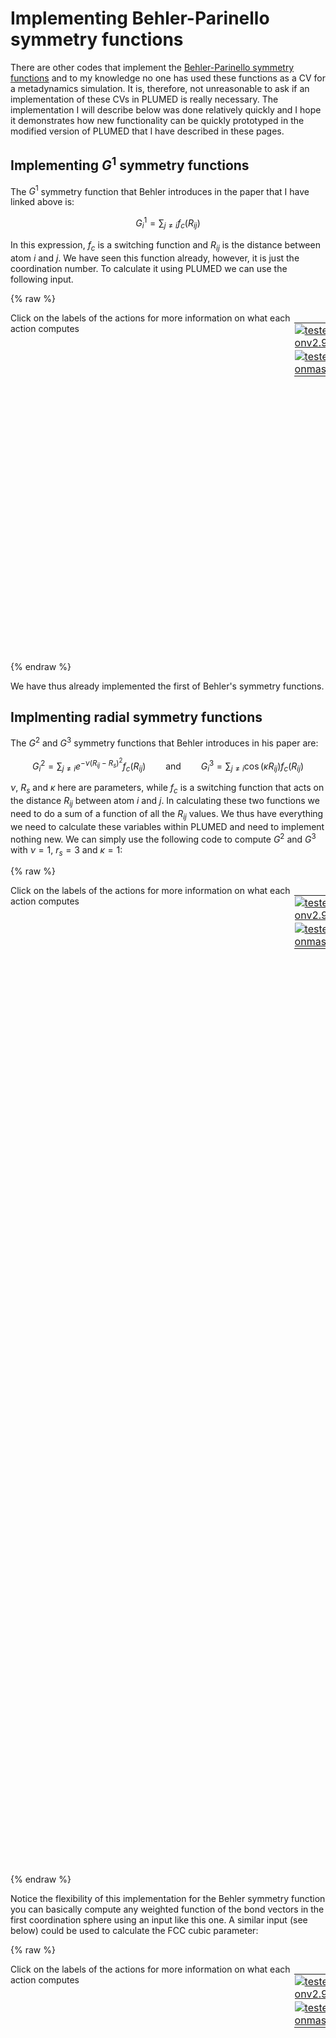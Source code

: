 # Implementing Behler-Parinello symmetry functions

There are other codes that implement the [Behler-Parinello symmetry functions](https://pubs.aip.org/aip/jcp/article/134/7/074106/954787/Atom-centered-symmetry-functions-for-constructing) and
to my knowledge no one has used these functions as a CV for a metadynamics simulation.  It is, therefore, not unreasonable to ask if an implementation of these CVs in PLUMED is really necessary.
The implementation I will describe below was done relatively quickly and I hope it demonstrates how new functionality can be quickly prototyped in the modified version of PLUMED that I have described
in these pages.

## Implementing $G^1$ symmetry functions

The $G^1$ symmetry function that Behler introduces in the paper that I have linked above is:

$$
G^1_i = \sum_{j \ne i} f_c(R_{ij})
$$

In this expression, $f_c$ is a switching function and $R_{ij}$ is the distance between atom $i$ and $j$.  We have seen this function already, however, it is just the coordination number.  To calculate it 
using PLUMED we can use the following input.

{% raw %}
<div style="width: 100%; float:left">
<div style="width: 90%; float:left" id="value_details_Behler.md_working_1.dat"> Click on the labels of the actions for more information on what each action computes </div>
<div style="width: 10%; float:left"><table><tr><td style="padding:1px"><a href="Behler.md_working_1.dat.plumed.stderr"><img src="https://img.shields.io/badge/v2.9-failed-red.svg" alt="tested onv2.9" /></a></td></tr><tr><td style="padding:1px"><a href="Behler.md_working_1.dat.plumed_master.stderr"><img src="https://img.shields.io/badge/master-passing-green.svg" alt="tested onmaster" /></a></td></tr></table></div></div>
<pre style="width=97%;">
<b name="Behler.md_working_1.datcmat" onclick='showPath("Behler.md_working_1.dat","Behler.md_working_1.datcmat","Behler.md_working_1.datcmat","red")'>cmat</b><span style="display:none;" id="Behler.md_working_1.datcmat">The CONTACT_MATRIX action with label <b>cmat</b> calculates the following quantities:<table  align="center" frame="void" width="95%" cellpadding="5%"><tr><td width="5%"><b> Quantity </b>  </td><td width="5%"><b> Type </b>  </td><td><b> Description </b> </td></tr><tr><td width="5%">cmat</td><td width="5%"><font color="red">matrix</font></td><td>a matrix containing the weights for the bonds between each pair of atoms</td></tr></table></span>: <div class="tooltip" style="color:green">CONTACT_MATRIX<div class="right">Adjacency matrix in which two atoms are adjacent if they are within a certain cutoff. <a href="https://www.plumed.org/doc-master/user-doc/html/_c_o_n_t_a_c_t__m_a_t_r_i_x.html" style="color:green">More details</a><i></i></div></div> <div class="tooltip">GROUP<div class="right">specifies the list of atoms that should be assumed indistinguishable<i></i></div></div>=1-100 <div class="tooltip">SWITCH<div class="right">specify the switching function to use between two sets of indistinguishable atoms<i></i></div></div>={CUSTOM R_0=4.5 D_MAX=4.5 FUNC=0.5*(cos(pi*x)+1)}
<span id="Behler.md_working_1.datones_short"><b name="Behler.md_working_1.datones" onclick='showPath("Behler.md_working_1.dat","Behler.md_working_1.datones","Behler.md_working_1.datones_shortcut","blue")'>ones</b><span style="display:none;" id="Behler.md_working_1.datones_shortcut">The ONES action with label <b>ones</b> calculates the following quantities:<table  align="center" frame="void" width="95%" cellpadding="5%"><tr><td width="5%"><b> Quantity </b>  </td><td width="5%"><b> Type </b>  </td><td><b> Description </b> </td></tr><tr><td width="5%">ones</td><td width="5%"><font color="blue">vector</font></td><td>a vector of ones with the required number of elements</td></tr></table></span>: <div class="tooltip" style="color:green">ONES<div class="right">Create a constant vector with all elements equal to one This action is <a class="toggler" href='javascript:;' onclick='toggleDisplay("Behler.md_working_1.datones");'>a shortcut</a>. <a href="https://www.plumed.org/doc-master/user-doc/html/_o_n_e_s.html">More details</a><i></i></div></div> <div class="tooltip">SIZE<div class="right">the number of ones that you would like to create<i></i></div></div>=100
</span><span id="Behler.md_working_1.datones_long" style="display:none;"><span style="color:blue" class="comment"># PLUMED interprets the command:
</span><span class="toggler" style="color:red" onclick='toggleDisplay("Behler.md_working_1.datones")'># ones: ONES SIZE=100</span>
<span style="color:blue" class="comment"># as follows (Click the red comment above to revert to the short version of the input):</span>
<b name="Behler.md_working_1.datones" onclick='showPath("Behler.md_working_1.dat","Behler.md_working_1.datones","Behler.md_working_1.datones","blue")'>ones</b><span style="display:none;" id="Behler.md_working_1.datones">The CONSTANT action with label <b>ones</b> calculates the following quantities:<table  align="center" frame="void" width="95%" cellpadding="5%"><tr><td width="5%"><b> Quantity </b>  </td><td width="5%"><b> Type </b>  </td><td><b> Description </b> </td></tr><tr><td width="5%">ones</td><td width="5%"><font color="blue">vector</font></td><td>the constant value that was read from the plumed input</td></tr></table></span>: <div class="tooltip" style="color:green">CONSTANT<div class="right">Create a constant value that can be passed to actions <a href="https://www.plumed.org/doc-master/user-doc/html/_c_o_n_s_t_a_n_t.html" style="color:green">More details</a><i></i></div></div> <div class="tooltip">NOLOG<div class="right"> do not report all the read in scalars in the log<i></i></div></div> <div class="tooltip">VALUES<div class="right">the numbers that are in your constant value<i></i></div></div>=1,1,1,1,1,1,1,1,1,1,1,1,1,1,1,1,1,1,1,1,1,1,1,1,1,1,1,1,1,1,1,1,1,1,1,1,1,1,1,1,1,1,1,1,1,1,1,1,1,1,1,1,1,1,1,1,1,1,1,1,1,1,1,1,1,1,1,1,1,1,1,1,1,1,1,1,1,1,1,1,1,1,1,1,1,1,1,1,1,1,1,1,1,1,1,1,1,1,1,1
<span style="color:blue"># --- End of included input --- </span></span><b name="Behler.md_working_1.datg1" onclick='showPath("Behler.md_working_1.dat","Behler.md_working_1.datg1","Behler.md_working_1.datg1","blue")'>g1</b><span style="display:none;" id="Behler.md_working_1.datg1">The MATRIX_VECTOR_PRODUCT action with label <b>g1</b> calculates the following quantities:<table  align="center" frame="void" width="95%" cellpadding="5%"><tr><td width="5%"><b> Quantity </b>  </td><td width="5%"><b> Type </b>  </td><td><b> Description </b> </td></tr><tr><td width="5%">g1</td><td width="5%"><font color="blue">vector</font></td><td>the vector that is obtained by taking the product between the matrix and the vector that were input</td></tr></table></span>: <div class="tooltip" style="color:green">MATRIX_VECTOR_PRODUCT<div class="right">Calculate the product of the matrix and the vector <a href="https://www.plumed.org/doc-master/user-doc/html/_m_a_t_r_i_x__v_e_c_t_o_r__p_r_o_d_u_c_t.html" style="color:green">More details</a><i></i></div></div> <div class="tooltip">ARG<div class="right">the label for the matrix and the vector/scalar that are being multiplied<i></i></div></div>=<b name="Behler.md_working_1.datcmat">cmat</b>,<b name="Behler.md_working_1.datones">ones</b>
<span style="color:blue" class="comment"># This will print out the 100 coordination number values calculated by the input above.</span>
<div class="tooltip" style="color:green">PRINT<div class="right">Print quantities to a file. <a href="https://www.plumed.org/doc-master/user-doc/html/_p_r_i_n_t.html" style="color:green">More details</a><i></i></div></div> <div class="tooltip">ARG<div class="right">the labels of the values that you would like to print to the file<i></i></div></div>=<b name="Behler.md_working_1.datg1">g1</b> <div class="tooltip">FILE<div class="right">the name of the file on which to output these quantities<i></i></div></div>=colvar
</pre>
 {% endraw %} 

We have thus already implemented the first of Behler's symmetry functions.

## Implmenting radial symmetry functions

The $G^2$ and $G^3$ symmetry functions that Behler introduces in his paper are:

$$
G^2_i = \sum_{j \ne i} e^{-\nu(R_{ij} -R_s)^2} f_c(R_{ij}) \qquad \textrm{and} \qquad G^3_i = \sum_{j \ne i} \cos(\kappa R_{ij}) f_c(R_{ij})
$$

$\nu$, $R_s$ and $\kappa$ here are parameters, while $f_c$ is a switching function that acts on the distance $R_{ij}$ between atom $i$ and $j$.
In calculating these two functions we need to do a sum of a function of all the $R_{ij}$ values.  We thus have everything we need to calculate 
these variables within PLUMED and need to implement nothing new.  We can simply use the following code to compute $G^2$ and $G^3$ with $\nu=1$, $r_s=3$ and $\kappa=1$:

{% raw %}
<div style="width: 100%; float:left">
<div style="width: 90%; float:left" id="value_details_Behler.md_working_2.dat"> Click on the labels of the actions for more information on what each action computes </div>
<div style="width: 10%; float:left"><table><tr><td style="padding:1px"><a href="Behler.md_working_2.dat.plumed.stderr"><img src="https://img.shields.io/badge/v2.9-failed-red.svg" alt="tested onv2.9" /></a></td></tr><tr><td style="padding:1px"><a href="Behler.md_working_2.dat.plumed_master.stderr"><img src="https://img.shields.io/badge/master-passing-green.svg" alt="tested onmaster" /></a></td></tr></table></div></div>
<pre style="width=97%;">
<span style="color:blue" class="comment"># Calculate the contact matrix.  Element i,j of this matrix tells you if atoms i and j are within a certain cutoff of each other</span>
<b name="Behler.md_working_2.datcmat" onclick='showPath("Behler.md_working_2.dat","Behler.md_working_2.datcmat","Behler.md_working_2.datcmat","red")'>cmat</b><span style="display:none;" id="Behler.md_working_2.datcmat">The CONTACT_MATRIX action with label <b>cmat</b> calculates the following quantities:<table  align="center" frame="void" width="95%" cellpadding="5%"><tr><td width="5%"><b> Quantity </b>  </td><td width="5%"><b> Type </b>  </td><td><b> Description </b> </td></tr><tr><td width="5%">cmat.w</td><td width="5%"><font color="red">matrix</font></td><td>a matrix containing the weights for the bonds between each pair of atoms</td></tr><tr><td width="5%">cmat.x</td><td width="5%"><font color="red">matrix</font></td><td>the projection of the bond on the x axis</td></tr><tr><td width="5%">cmat.y</td><td width="5%"><font color="red">matrix</font></td><td>the projection of the bond on the y axis</td></tr><tr><td width="5%">cmat.z</td><td width="5%"><font color="red">matrix</font></td><td>the projection of the bond on the z axis</td></tr></table></span>: <div class="tooltip" style="color:green">CONTACT_MATRIX<div class="right">Adjacency matrix in which two atoms are adjacent if they are within a certain cutoff. <a href="https://www.plumed.org/doc-master/user-doc/html/_c_o_n_t_a_c_t__m_a_t_r_i_x.html" style="color:green">More details</a><i></i></div></div> <div class="tooltip">GROUP<div class="right">specifies the list of atoms that should be assumed indistinguishable<i></i></div></div>=1-100 <div class="tooltip">COMPONENTS<div class="right"> also calculate the components of the vector connecting the atoms in the contact matrix<i></i></div></div> <div class="tooltip">SWITCH<div class="right">specify the switching function to use between two sets of indistinguishable atoms<i></i></div></div>={CUSTOM R_0=4.5 D_MAX=4.5 FUNC=0.5*(cos(pi*x)+1)}
<span style="color:blue" class="comment"># Now calculate a matrix with all the R_ij values</span>
<b name="Behler.md_working_2.datcmatr" onclick='showPath("Behler.md_working_2.dat","Behler.md_working_2.datcmatr","Behler.md_working_2.datcmatr","red")'>cmatr</b><span style="display:none;" id="Behler.md_working_2.datcmatr">The CUSTOM action with label <b>cmatr</b> calculates the following quantities:<table  align="center" frame="void" width="95%" cellpadding="5%"><tr><td width="5%"><b> Quantity </b>  </td><td width="5%"><b> Type </b>  </td><td><b> Description </b> </td></tr><tr><td width="5%">cmatr</td><td width="5%"><font color="red">matrix</font></td><td>the matrix obtained by doing an element-wise application of an arbitrary function to the input matrix</td></tr></table></span>: <div class="tooltip" style="color:green">CUSTOM<div class="right">Calculate a combination of variables using a custom expression. <a href="https://www.plumed.org/doc-master/user-doc/html/_c_u_s_t_o_m.html" style="color:green">More details</a><i></i></div></div> <div class="tooltip">ARG<div class="right">the values input to this function<i></i></div></div>=<b name="Behler.md_working_2.datcmat">cmat.x</b>,<b name="Behler.md_working_2.datcmat">cmat.y</b>,<b name="Behler.md_working_2.datcmat">cmat.z</b> <div class="tooltip">FUNC<div class="right">the function you wish to evaluate<i></i></div></div>=sqrt(x*x+y*y+z*z <div class="tooltip">PERIODIC<div class="right">if the output of your function is periodic then you should specify the periodicity of the function<i></i></div></div>=NO
<span style="color:blue" class="comment"># Compute the quantity in the summation in the expression for G^2.  The output here is a 100x100 matrix.</span>
<b name="Behler.md_working_2.datg2_f" onclick='showPath("Behler.md_working_2.dat","Behler.md_working_2.datg2_f","Behler.md_working_2.datg2_f","red")'>g2_f</b><span style="display:none;" id="Behler.md_working_2.datg2_f">The CUSTOM action with label <b>g2_f</b> calculates the following quantities:<table  align="center" frame="void" width="95%" cellpadding="5%"><tr><td width="5%"><b> Quantity </b>  </td><td width="5%"><b> Type </b>  </td><td><b> Description </b> </td></tr><tr><td width="5%">g2_f</td><td width="5%"><font color="red">matrix</font></td><td>the matrix obtained by doing an element-wise application of an arbitrary function to the input matrix</td></tr></table></span>: <div class="tooltip" style="color:green">CUSTOM<div class="right">Calculate a combination of variables using a custom expression. <a href="https://www.plumed.org/doc-master/user-doc/html/_c_u_s_t_o_m.html" style="color:green">More details</a><i></i></div></div> <div class="tooltip">ARG<div class="right">the values input to this function<i></i></div></div>=<b name="Behler.md_working_2.datcmatr">cmatr</b>,<b name="Behler.md_working_2.datcmat">cmat.w</b> <div class="tooltip">FUNC<div class="right">the function you wish to evaluate<i></i></div></div>=y*exp(-(x-3)^2 <div class="tooltip">PERIODIC<div class="right">if the output of your function is periodic then you should specify the periodicity of the function<i></i></div></div>=NO
<span style="color:blue" class="comment"># Compute the quantity in the summation in the expression for G^3.  The output here is a 100x100 matrix.</span>
<b name="Behler.md_working_2.datg3_f" onclick='showPath("Behler.md_working_2.dat","Behler.md_working_2.datg3_f","Behler.md_working_2.datg3_f","red")'>g3_f</b><span style="display:none;" id="Behler.md_working_2.datg3_f">The CUSTOM action with label <b>g3_f</b> calculates the following quantities:<table  align="center" frame="void" width="95%" cellpadding="5%"><tr><td width="5%"><b> Quantity </b>  </td><td width="5%"><b> Type </b>  </td><td><b> Description </b> </td></tr><tr><td width="5%">g3_f</td><td width="5%"><font color="red">matrix</font></td><td>the matrix obtained by doing an element-wise application of an arbitrary function to the input matrix</td></tr></table></span>: <div class="tooltip" style="color:green">CUSTOM<div class="right">Calculate a combination of variables using a custom expression. <a href="https://www.plumed.org/doc-master/user-doc/html/_c_u_s_t_o_m.html" style="color:green">More details</a><i></i></div></div> <div class="tooltip">ARG<div class="right">the values input to this function<i></i></div></div>=<b name="Behler.md_working_2.datcmatr">cmatr</b>,<b name="Behler.md_working_2.datcmat">cmat.w</b> <div class="tooltip">FUNC<div class="right">the function you wish to evaluate<i></i></div></div>=y*cos(x <div class="tooltip">PERIODIC<div class="right">if the output of your function is periodic then you should specify the periodicity of the function<i></i></div></div>=NO
<span style="color:blue" class="comment"># Now multply the matrices above by a vector of all ones to do the summations</span>
<span id="Behler.md_working_2.datones_short"><b name="Behler.md_working_2.datones" onclick='showPath("Behler.md_working_2.dat","Behler.md_working_2.datones","Behler.md_working_2.datones_shortcut","blue")'>ones</b><span style="display:none;" id="Behler.md_working_2.datones_shortcut">The ONES action with label <b>ones</b> calculates the following quantities:<table  align="center" frame="void" width="95%" cellpadding="5%"><tr><td width="5%"><b> Quantity </b>  </td><td width="5%"><b> Type </b>  </td><td><b> Description </b> </td></tr><tr><td width="5%">ones</td><td width="5%"><font color="blue">vector</font></td><td>a vector of ones with the required number of elements</td></tr></table></span>: <div class="tooltip" style="color:green">ONES<div class="right">Create a constant vector with all elements equal to one This action is <a class="toggler" href='javascript:;' onclick='toggleDisplay("Behler.md_working_2.datones");'>a shortcut</a>. <a href="https://www.plumed.org/doc-master/user-doc/html/_o_n_e_s.html">More details</a><i></i></div></div> <div class="tooltip">SIZE<div class="right">the number of ones that you would like to create<i></i></div></div>=100
</span><span id="Behler.md_working_2.datones_long" style="display:none;"><span style="color:blue" class="comment"># PLUMED interprets the command:
</span><span class="toggler" style="color:red" onclick='toggleDisplay("Behler.md_working_2.datones")'># ones: ONES SIZE=100</span>
<span style="color:blue" class="comment"># as follows (Click the red comment above to revert to the short version of the input):</span>
<b name="Behler.md_working_2.datones" onclick='showPath("Behler.md_working_2.dat","Behler.md_working_2.datones","Behler.md_working_2.datones","blue")'>ones</b><span style="display:none;" id="Behler.md_working_2.datones">The CONSTANT action with label <b>ones</b> calculates the following quantities:<table  align="center" frame="void" width="95%" cellpadding="5%"><tr><td width="5%"><b> Quantity </b>  </td><td width="5%"><b> Type </b>  </td><td><b> Description </b> </td></tr><tr><td width="5%">ones</td><td width="5%"><font color="blue">vector</font></td><td>the constant value that was read from the plumed input</td></tr></table></span>: <div class="tooltip" style="color:green">CONSTANT<div class="right">Create a constant value that can be passed to actions <a href="https://www.plumed.org/doc-master/user-doc/html/_c_o_n_s_t_a_n_t.html" style="color:green">More details</a><i></i></div></div> <div class="tooltip">NOLOG<div class="right"> do not report all the read in scalars in the log<i></i></div></div> <div class="tooltip">VALUES<div class="right">the numbers that are in your constant value<i></i></div></div>=1,1,1,1,1,1,1,1,1,1,1,1,1,1,1,1,1,1,1,1,1,1,1,1,1,1,1,1,1,1,1,1,1,1,1,1,1,1,1,1,1,1,1,1,1,1,1,1,1,1,1,1,1,1,1,1,1,1,1,1,1,1,1,1,1,1,1,1,1,1,1,1,1,1,1,1,1,1,1,1,1,1,1,1,1,1,1,1,1,1,1,1,1,1,1,1,1,1,1,1
<span style="color:blue"># --- End of included input --- </span></span><b name="Behler.md_working_2.datg2" onclick='showPath("Behler.md_working_2.dat","Behler.md_working_2.datg2","Behler.md_working_2.datg2","blue")'>g2</b><span style="display:none;" id="Behler.md_working_2.datg2">The MATRIX_VECTOR_PRODUCT action with label <b>g2</b> calculates the following quantities:<table  align="center" frame="void" width="95%" cellpadding="5%"><tr><td width="5%"><b> Quantity </b>  </td><td width="5%"><b> Type </b>  </td><td><b> Description </b> </td></tr><tr><td width="5%">g2</td><td width="5%"><font color="blue">vector</font></td><td>the vector that is obtained by taking the product between the matrix and the vector that were input</td></tr></table></span>: <div class="tooltip" style="color:green">MATRIX_VECTOR_PRODUCT<div class="right">Calculate the product of the matrix and the vector <a href="https://www.plumed.org/doc-master/user-doc/html/_m_a_t_r_i_x__v_e_c_t_o_r__p_r_o_d_u_c_t.html" style="color:green">More details</a><i></i></div></div> <div class="tooltip">ARG<div class="right">the label for the matrix and the vector/scalar that are being multiplied<i></i></div></div>=<b name="Behler.md_working_2.datg2_f">g2_f</b>,<b name="Behler.md_working_2.datones">ones</b>
<b name="Behler.md_working_2.datg3" onclick='showPath("Behler.md_working_2.dat","Behler.md_working_2.datg3","Behler.md_working_2.datg3","blue")'>g3</b><span style="display:none;" id="Behler.md_working_2.datg3">The MATRIX_VECTOR_PRODUCT action with label <b>g3</b> calculates the following quantities:<table  align="center" frame="void" width="95%" cellpadding="5%"><tr><td width="5%"><b> Quantity </b>  </td><td width="5%"><b> Type </b>  </td><td><b> Description </b> </td></tr><tr><td width="5%">g3</td><td width="5%"><font color="blue">vector</font></td><td>the vector that is obtained by taking the product between the matrix and the vector that were input</td></tr></table></span>: <div class="tooltip" style="color:green">MATRIX_VECTOR_PRODUCT<div class="right">Calculate the product of the matrix and the vector <a href="https://www.plumed.org/doc-master/user-doc/html/_m_a_t_r_i_x__v_e_c_t_o_r__p_r_o_d_u_c_t.html" style="color:green">More details</a><i></i></div></div> <div class="tooltip">ARG<div class="right">the label for the matrix and the vector/scalar that are being multiplied<i></i></div></div>=<b name="Behler.md_working_2.datg3_f">g3_f</b>,<b name="Behler.md_working_2.datones">ones</b>
<span style="color:blue" class="comment"># Print out the 100 values for g2</span>
<div class="tooltip" style="color:green">PRINT<div class="right">Print quantities to a file. <a href="https://www.plumed.org/doc-master/user-doc/html/_p_r_i_n_t.html" style="color:green">More details</a><i></i></div></div> <div class="tooltip">ARG<div class="right">the labels of the values that you would like to print to the file<i></i></div></div>=<b name="Behler.md_working_2.datg2">g2</b> <div class="tooltip">FILE<div class="right">the name of the file on which to output these quantities<i></i></div></div>=g2_file
<span style="color:blue" class="comment"># Print out the 100 values for g3</span>
<span style="display:none;" id="Behler.md_working_2.dat">The PRINT action with label <b></b> calculates something</span><div class="tooltip" style="color:green">PRINT<div class="right">Print quantities to a file. <a href="https://www.plumed.org/doc-master/user-doc/html/_p_r_i_n_t.html" style="color:green">More details</a><i></i></div></div> <div class="tooltip">ARG<div class="right">the labels of the values that you would like to print to the file<i></i></div></div>=<b name="Behler.md_working_2.datg3">g3</b> <div class="tooltip">FILE<div class="right">the name of the file on which to output these quantities<i></i></div></div>=g3_file
</pre>
 {% endraw %} 

Notice the flexibility of this implementation for the Behler symmetry function you can basically compute any weighted function of the bond vectors in the first 
coordination sphere using an input like this one.  A similar input (see below) could be used to calculate the FCC cubic parameter:

{% raw %}
<div style="width: 100%; float:left">
<div style="width: 90%; float:left" id="value_details_Behler.md_working_3.dat"> Click on the labels of the actions for more information on what each action computes </div>
<div style="width: 10%; float:left"><table><tr><td style="padding:1px"><a href="Behler.md_working_3.dat.plumed.stderr"><img src="https://img.shields.io/badge/v2.9-failed-red.svg" alt="tested onv2.9" /></a></td></tr><tr><td style="padding:1px"><a href="Behler.md_working_3.dat.plumed_master.stderr"><img src="https://img.shields.io/badge/master-passing-green.svg" alt="tested onmaster" /></a></td></tr></table></div></div>
<pre style="width=97%;">
<span style="color:blue" class="comment"># Calculate the contact matrix.  Element i,j of this matrix tells you if atoms i and j are within a certain cutoff of each other</span>
<b name="Behler.md_working_3.datcmat" onclick='showPath("Behler.md_working_3.dat","Behler.md_working_3.datcmat","Behler.md_working_3.datcmat","red")'>cmat</b><span style="display:none;" id="Behler.md_working_3.datcmat">The CONTACT_MATRIX action with label <b>cmat</b> calculates the following quantities:<table  align="center" frame="void" width="95%" cellpadding="5%"><tr><td width="5%"><b> Quantity </b>  </td><td width="5%"><b> Type </b>  </td><td><b> Description </b> </td></tr><tr><td width="5%">cmat.w</td><td width="5%"><font color="red">matrix</font></td><td>a matrix containing the weights for the bonds between each pair of atoms</td></tr><tr><td width="5%">cmat.x</td><td width="5%"><font color="red">matrix</font></td><td>the projection of the bond on the x axis</td></tr><tr><td width="5%">cmat.y</td><td width="5%"><font color="red">matrix</font></td><td>the projection of the bond on the y axis</td></tr><tr><td width="5%">cmat.z</td><td width="5%"><font color="red">matrix</font></td><td>the projection of the bond on the z axis</td></tr></table></span>: <div class="tooltip" style="color:green">CONTACT_MATRIX<div class="right">Adjacency matrix in which two atoms are adjacent if they are within a certain cutoff. <a href="https://www.plumed.org/doc-master/user-doc/html/_c_o_n_t_a_c_t__m_a_t_r_i_x.html" style="color:green">More details</a><i></i></div></div> <div class="tooltip">GROUP<div class="right">specifies the list of atoms that should be assumed indistinguishable<i></i></div></div>=1-100 <div class="tooltip">COMPONENTS<div class="right"> also calculate the components of the vector connecting the atoms in the contact matrix<i></i></div></div> <div class="tooltip">SWITCH<div class="right">specify the switching function to use between two sets of indistinguishable atoms<i></i></div></div>={CUSTOM R_0=4.5 D_MAX=4.5 FUNC=0.5*(cos(pi*x)+1)}
<span style="color:blue" class="comment"># Now calculate a matrix with all the R_ij values</span>
<b name="Behler.md_working_3.datcmatr" onclick='showPath("Behler.md_working_3.dat","Behler.md_working_3.datcmatr","Behler.md_working_3.datcmatr","red")'>cmatr</b><span style="display:none;" id="Behler.md_working_3.datcmatr">The CUSTOM action with label <b>cmatr</b> calculates the following quantities:<table  align="center" frame="void" width="95%" cellpadding="5%"><tr><td width="5%"><b> Quantity </b>  </td><td width="5%"><b> Type </b>  </td><td><b> Description </b> </td></tr><tr><td width="5%">cmatr</td><td width="5%"><font color="red">matrix</font></td><td>the matrix obtained by doing an element-wise application of an arbitrary function to the input matrix</td></tr></table></span>: <div class="tooltip" style="color:green">CUSTOM<div class="right">Calculate a combination of variables using a custom expression. <a href="https://www.plumed.org/doc-master/user-doc/html/_c_u_s_t_o_m.html" style="color:green">More details</a><i></i></div></div> <div class="tooltip">ARG<div class="right">the values input to this function<i></i></div></div>=<b name="Behler.md_working_3.datcmat">cmat.x</b>,<b name="Behler.md_working_3.datcmat">cmat.y</b>,<b name="Behler.md_working_3.datcmat">cmat.z</b> <div class="tooltip">FUNC<div class="right">the function you wish to evaluate<i></i></div></div>=sqrt(x*x+y*y+z*z <div class="tooltip">PERIODIC<div class="right">if the output of your function is periodic then you should specify the periodicity of the function<i></i></div></div>=NO
<span style="color:blue" class="comment"># Now calculate the fcc cubic parameter for each bond.  This outputs a matrix</span>
<b name="Behler.md_working_3.datfcc_f" onclick='showPath("Behler.md_working_3.dat","Behler.md_working_3.datfcc_f","Behler.md_working_3.datfcc_f","red")'>fcc_f</b><span style="display:none;" id="Behler.md_working_3.datfcc_f">The CUSTOM action with label <b>fcc_f</b> calculates the following quantities:<table  align="center" frame="void" width="95%" cellpadding="5%"><tr><td width="5%"><b> Quantity </b>  </td><td width="5%"><b> Type </b>  </td><td><b> Description </b> </td></tr><tr><td width="5%">fcc_f</td><td width="5%"><font color="red">matrix</font></td><td>the matrix obtained by doing an element-wise application of an arbitrary function to the input matrix</td></tr></table></span>: <div class="tooltip" style="color:green">CUSTOM<div class="right">Calculate a combination of variables using a custom expression. <a href="https://www.plumed.org/doc-master/user-doc/html/_c_u_s_t_o_m.html" style="color:green">More details</a><i></i></div></div> <div class="tooltip">ARG<div class="right">the values input to this function<i></i></div></div>=<b name="Behler.md_working_3.datcmat">cmat.x</b>,<b name="Behler.md_working_3.datcmat">cmat.y</b>,<b name="Behler.md_working_3.datcmat">cmat.z</b>,<b name="Behler.md_working_3.datcmatr">cmatr</b> <div class="tooltip">FUNC<div class="right">the function you wish to evaluate<i></i></div></div>=((x^4)*(y^4)+(x^4)*(z^4)+(y^4)*(z^4))/(r^8)-27*(x^4)*(y^4)*(z^4)/(r^12 <div class="tooltip">VAR<div class="right">the names to give each of the arguments in the function<i></i></div></div>=x,y,z,r <div class="tooltip">PERIODIC<div class="right">if the output of your function is periodic then you should specify the periodicity of the function<i></i></div></div>=NO
<span style="color:blue" class="comment"># And multiply the above by the weights to get another 100 x 100 matrix</span>
<b name="Behler.md_working_3.datwfcc_f" onclick='showPath("Behler.md_working_3.dat","Behler.md_working_3.datwfcc_f","Behler.md_working_3.datwfcc_f","red")'>wfcc_f</b><span style="display:none;" id="Behler.md_working_3.datwfcc_f">The CUSTOM action with label <b>wfcc_f</b> calculates the following quantities:<table  align="center" frame="void" width="95%" cellpadding="5%"><tr><td width="5%"><b> Quantity </b>  </td><td width="5%"><b> Type </b>  </td><td><b> Description </b> </td></tr><tr><td width="5%">wfcc_f</td><td width="5%"><font color="red">matrix</font></td><td>the matrix obtained by doing an element-wise application of an arbitrary function to the input matrix</td></tr></table></span>: <div class="tooltip" style="color:green">CUSTOM<div class="right">Calculate a combination of variables using a custom expression. <a href="https://www.plumed.org/doc-master/user-doc/html/_c_u_s_t_o_m.html" style="color:green">More details</a><i></i></div></div> <div class="tooltip">ARG<div class="right">the values input to this function<i></i></div></div>=<b name="Behler.md_working_3.datfcc_f">fcc_f</b>,<b name="Behler.md_working_3.datcmat">cmat.w</b> <div class="tooltip">FUNC<div class="right">the function you wish to evaluate<i></i></div></div>=x*y <div class="tooltip">PERIODIC<div class="right">if the output of your function is periodic then you should specify the periodicity of the function<i></i></div></div>=NO
<span style="color:blue" class="comment"># Now sum the rows of the matrix above to get a vector with 100 elements.  One symmetry function for each atom. </span>
<span id="Behler.md_working_3.datones_short"><b name="Behler.md_working_3.datones" onclick='showPath("Behler.md_working_3.dat","Behler.md_working_3.datones","Behler.md_working_3.datones_shortcut","blue")'>ones</b><span style="display:none;" id="Behler.md_working_3.datones_shortcut">The ONES action with label <b>ones</b> calculates the following quantities:<table  align="center" frame="void" width="95%" cellpadding="5%"><tr><td width="5%"><b> Quantity </b>  </td><td width="5%"><b> Type </b>  </td><td><b> Description </b> </td></tr><tr><td width="5%">ones</td><td width="5%"><font color="blue">vector</font></td><td>a vector of ones with the required number of elements</td></tr></table></span>: <div class="tooltip" style="color:green">ONES<div class="right">Create a constant vector with all elements equal to one This action is <a class="toggler" href='javascript:;' onclick='toggleDisplay("Behler.md_working_3.datones");'>a shortcut</a>. <a href="https://www.plumed.org/doc-master/user-doc/html/_o_n_e_s.html">More details</a><i></i></div></div> <div class="tooltip">SIZE<div class="right">the number of ones that you would like to create<i></i></div></div>=100
</span><span id="Behler.md_working_3.datones_long" style="display:none;"><span style="color:blue" class="comment"># PLUMED interprets the command:
</span><span class="toggler" style="color:red" onclick='toggleDisplay("Behler.md_working_3.datones")'># ones: ONES SIZE=100</span>
<span style="color:blue" class="comment"># as follows (Click the red comment above to revert to the short version of the input):</span>
<b name="Behler.md_working_3.datones" onclick='showPath("Behler.md_working_3.dat","Behler.md_working_3.datones","Behler.md_working_3.datones","blue")'>ones</b><span style="display:none;" id="Behler.md_working_3.datones">The CONSTANT action with label <b>ones</b> calculates the following quantities:<table  align="center" frame="void" width="95%" cellpadding="5%"><tr><td width="5%"><b> Quantity </b>  </td><td width="5%"><b> Type </b>  </td><td><b> Description </b> </td></tr><tr><td width="5%">ones</td><td width="5%"><font color="blue">vector</font></td><td>the constant value that was read from the plumed input</td></tr></table></span>: <div class="tooltip" style="color:green">CONSTANT<div class="right">Create a constant value that can be passed to actions <a href="https://www.plumed.org/doc-master/user-doc/html/_c_o_n_s_t_a_n_t.html" style="color:green">More details</a><i></i></div></div> <div class="tooltip">NOLOG<div class="right"> do not report all the read in scalars in the log<i></i></div></div> <div class="tooltip">VALUES<div class="right">the numbers that are in your constant value<i></i></div></div>=1,1,1,1,1,1,1,1,1,1,1,1,1,1,1,1,1,1,1,1,1,1,1,1,1,1,1,1,1,1,1,1,1,1,1,1,1,1,1,1,1,1,1,1,1,1,1,1,1,1,1,1,1,1,1,1,1,1,1,1,1,1,1,1,1,1,1,1,1,1,1,1,1,1,1,1,1,1,1,1,1,1,1,1,1,1,1,1,1,1,1,1,1,1,1,1,1,1,1,1
<span style="color:blue"># --- End of included input --- </span></span><b name="Behler.md_working_3.datfcc_u" onclick='showPath("Behler.md_working_3.dat","Behler.md_working_3.datfcc_u","Behler.md_working_3.datfcc_u","blue")'>fcc_u</b><span style="display:none;" id="Behler.md_working_3.datfcc_u">The MATRIX_VECTOR_PRODUCT action with label <b>fcc_u</b> calculates the following quantities:<table  align="center" frame="void" width="95%" cellpadding="5%"><tr><td width="5%"><b> Quantity </b>  </td><td width="5%"><b> Type </b>  </td><td><b> Description </b> </td></tr><tr><td width="5%">fcc_u</td><td width="5%"><font color="blue">vector</font></td><td>the vector that is obtained by taking the product between the matrix and the vector that were input</td></tr></table></span>: <div class="tooltip" style="color:green">MATRIX_VECTOR_PRODUCT<div class="right">Calculate the product of the matrix and the vector <a href="https://www.plumed.org/doc-master/user-doc/html/_m_a_t_r_i_x__v_e_c_t_o_r__p_r_o_d_u_c_t.html" style="color:green">More details</a><i></i></div></div> <div class="tooltip">ARG<div class="right">the label for the matrix and the vector/scalar that are being multiplied<i></i></div></div>=<b name="Behler.md_working_3.datwfcc_f">wfcc_f</b>,<b name="Behler.md_working_3.datones">ones</b> 
<span style="color:blue" class="comment"># This is the coordination number</span>
<b name="Behler.md_working_3.datdenom" onclick='showPath("Behler.md_working_3.dat","Behler.md_working_3.datdenom","Behler.md_working_3.datdenom","blue")'>denom</b><span style="display:none;" id="Behler.md_working_3.datdenom">The MATRIX_VECTOR_PRODUCT action with label <b>denom</b> calculates the following quantities:<table  align="center" frame="void" width="95%" cellpadding="5%"><tr><td width="5%"><b> Quantity </b>  </td><td width="5%"><b> Type </b>  </td><td><b> Description </b> </td></tr><tr><td width="5%">denom</td><td width="5%"><font color="blue">vector</font></td><td>the vector that is obtained by taking the product between the matrix and the vector that were input</td></tr></table></span>: <div class="tooltip" style="color:green">MATRIX_VECTOR_PRODUCT<div class="right">Calculate the product of the matrix and the vector <a href="https://www.plumed.org/doc-master/user-doc/html/_m_a_t_r_i_x__v_e_c_t_o_r__p_r_o_d_u_c_t.html" style="color:green">More details</a><i></i></div></div> <div class="tooltip">ARG<div class="right">the label for the matrix and the vector/scalar that are being multiplied<i></i></div></div>=<b name="Behler.md_working_3.datcmat">cmat.w</b>,<b name="Behler.md_working_3.datones">ones</b>
<span style="color:blue" class="comment"># We devide fcc_u by the coordination number to get the average value of the function above for the atoms in the first coordination sphere.</span>
<b name="Behler.md_working_3.datfcc" onclick='showPath("Behler.md_working_3.dat","Behler.md_working_3.datfcc","Behler.md_working_3.datfcc","blue")'>fcc</b><span style="display:none;" id="Behler.md_working_3.datfcc">The CUSTOM action with label <b>fcc</b> calculates the following quantities:<table  align="center" frame="void" width="95%" cellpadding="5%"><tr><td width="5%"><b> Quantity </b>  </td><td width="5%"><b> Type </b>  </td><td><b> Description </b> </td></tr><tr><td width="5%">fcc</td><td width="5%"><font color="blue">vector</font></td><td>the vector obtained by doing an element-wise application of an arbitrary function to the input vectors</td></tr></table></span>: <div class="tooltip" style="color:green">CUSTOM<div class="right">Calculate a combination of variables using a custom expression. <a href="https://www.plumed.org/doc-master/user-doc/html/_c_u_s_t_o_m.html" style="color:green">More details</a><i></i></div></div> <div class="tooltip">ARG<div class="right">the values input to this function<i></i></div></div>=<b name="Behler.md_working_3.datfcc_u">fcc_u</b>,<b name="Behler.md_working_3.datdenom">denom</b> <div class="tooltip">FUNC<div class="right">the function you wish to evaluate<i></i></div></div>=x/y <div class="tooltip">PERIODIC<div class="right">if the output of your function is periodic then you should specify the periodicity of the function<i></i></div></div>=NO
<span style="color:blue" class="comment"># And finally we print the 100 symmetry function values to a file called colvar.</span>
<div class="tooltip" style="color:green">PRINT<div class="right">Print quantities to a file. <a href="https://www.plumed.org/doc-master/user-doc/html/_p_r_i_n_t.html" style="color:green">More details</a><i></i></div></div> <div class="tooltip">ARG<div class="right">the labels of the values that you would like to print to the file<i></i></div></div>=<b name="Behler.md_working_3.datfcc">fcc</b> <div class="tooltip">FILE<div class="right">the name of the file on which to output these quantities<i></i></div></div>=colvar
</pre>
 {% endraw %} 

The code is faster if the calculations that are done with CUSTOM keywords in the input above are implemented directly in C++.  Even so the fact that you can so quickly prototype complicated 
CVs like these is (I hope) useful.

## Implementing angular symmetry functionsa

One of the angular symmetry functions that Behler introduces is:

$$
G^5_i = 2^{1-\zeta} \sum_{j,k\ne i} (1 + \lambda\cos\theta_{ijk})^\zeta e^{-\nu(R_{ij}^2 + R_{ik}^2)} f_c(R_{ij}) f_c(R_{ik})
$$

In this expression $\zeta$, $\nu$ and $\lambda$ are all parameters.  $f_c$ is a switching function which acts upon $R_{ij}$, the distance between atom $i$ and atom $j$, and
$R_{ik}$, the distance between atom $i$ and atom $k$.  $\theta_{ijk}$ is then the angle between the vector that points from atom $i$ to atom $j$ and the vector that points from 
atom $i$ to atom $k$. 

Even this complicated function can be calculated directly in PLUMED.  The input below caluclates the $G^5_i$ value for atom 1 with $\zeta=3$, $\lambda=3 and $\nu=0.1$.

{% raw %}
<div style="width: 100%; float:left">
<div style="width: 90%; float:left" id="value_details_Behler.md_working_4.dat"> Click on the labels of the actions for more information on what each action computes </div>
<div style="width: 10%; float:left"><table><tr><td style="padding:1px"><a href="Behler.md_working_4.dat.plumed.stderr"><img src="https://img.shields.io/badge/v2.9-failed-red.svg" alt="tested onv2.9" /></a></td></tr><tr><td style="padding:1px"><a href="Behler.md_working_4.dat.plumed_master.stderr"><img src="https://img.shields.io/badge/master-passing-green.svg" alt="tested onmaster" /></a></td></tr></table></div></div>
<pre style="width=97%;">
<span style="color:blue" class="comment"># Calculate the distances between atom one and all the other atoms</span>
<b name="Behler.md_working_4.datd1" onclick='showPath("Behler.md_working_4.dat","Behler.md_working_4.datd1","Behler.md_working_4.datd1","blue")'>d1</b><span style="display:none;" id="Behler.md_working_4.datd1">The DISTANCE action with label <b>d1</b> calculates the following quantities:<table  align="center" frame="void" width="95%" cellpadding="5%"><tr><td width="5%"><b> Quantity </b>  </td><td width="5%"><b> Type </b>  </td><td><b> Description </b> </td></tr><tr><td width="5%">d1</td><td width="5%"><font color="blue">vector</font></td><td>the DISTANCE for each set of specified atoms</td></tr></table></span>: <div class="tooltip" style="color:green">DISTANCE<div class="right">Calculate the distance between a pair of atoms. <a href="https://www.plumed.org/doc-master/user-doc/html/_d_i_s_t_a_n_c_e.html" style="color:green">More details</a><i></i></div></div> <div class="tooltip">ATOMS1<div class="right">the pair of atom that we are calculating the distance between<i></i></div></div>=1,2 <div class="tooltip">ATOMS2<div class="right">the pair of atom that we are calculating the distance between<i></i></div></div>=1,3 <div class="tooltip">ATOMS3<div class="right">the pair of atom that we are calculating the distance between<i></i></div></div>=1,4 <div class="tooltip">ATOMS4<div class="right">the pair of atom that we are calculating the distance between<i></i></div></div>=1,5 <div class="tooltip">ATOMS5<div class="right">the pair of atom that we are calculating the distance between<i></i></div></div>=1,7 <div class="tooltip">ATOMS6<div class="right">the pair of atom that we are calculating the distance between<i></i></div></div>=1,8
<span style="color:blue" class="comment"># Now transform the distances above by a switching function</span>
<b name="Behler.md_working_4.datd1lt" onclick='showPath("Behler.md_working_4.dat","Behler.md_working_4.datd1lt","Behler.md_working_4.datd1lt","blue")'>d1lt</b><span style="display:none;" id="Behler.md_working_4.datd1lt">The LESS_THAN action with label <b>d1lt</b> calculates the following quantities:<table  align="center" frame="void" width="95%" cellpadding="5%"><tr><td width="5%"><b> Quantity </b>  </td><td width="5%"><b> Type </b>  </td><td><b> Description </b> </td></tr><tr><td width="5%">d1lt</td><td width="5%"><font color="blue">vector</font></td><td>the vector obtained by doing an element-wise application of a function that is one if the input is less than a threshold to the input vectors</td></tr></table></span>: <div class="tooltip" style="color:green">LESS_THAN<div class="right">Use a switching function to determine how many of the input variables are less than a certain cutoff. <a href="https://www.plumed.org/doc-master/user-doc/html/_l_e_s_s__t_h_a_n.html" style="color:green">More details</a><i></i></div></div> <div class="tooltip">ARG<div class="right">the values input to this function<i></i></div></div>=<b name="Behler.md_working_4.datd1">d1</b> <div class="tooltip">SWITCH<div class="right">This keyword is used if you want to employ an alternative to the continuous swiching function defined above<i></i></div></div>={CUSTOM R_0=4.5 D_MAX=4.5 FUNC=0.5*(cos(pi*x)+1)}
<span style="color:blue" class="comment"># Calculate the vectors between atom one and all the other atoms</span>
<b name="Behler.md_working_4.datd1c" onclick='showPath("Behler.md_working_4.dat","Behler.md_working_4.datd1c","Behler.md_working_4.datd1c","blue")'>d1c</b><span style="display:none;" id="Behler.md_working_4.datd1c">The DISTANCE action with label <b>d1c</b> calculates the following quantities:<table  align="center" frame="void" width="95%" cellpadding="5%"><tr><td width="5%"><b> Quantity </b>  </td><td width="5%"><b> Type </b>  </td><td><b> Description </b> </td></tr><tr><td width="5%">d1c.x</td><td width="5%"><font color="blue">vector</font></td><td>the x-component of the vector connecting the two atoms</td></tr><tr><td width="5%">d1c.y</td><td width="5%"><font color="blue">vector</font></td><td>the y-component of the vector connecting the two atoms</td></tr><tr><td width="5%">d1c.z</td><td width="5%"><font color="blue">vector</font></td><td>the z-component of the vector connecting the two atoms</td></tr></table></span>: <div class="tooltip" style="color:green">DISTANCE<div class="right">Calculate the distance between a pair of atoms. <a href="https://www.plumed.org/doc-master/user-doc/html/_d_i_s_t_a_n_c_e.html" style="color:green">More details</a><i></i></div></div> <div class="tooltip">COMPONENTS<div class="right"> calculate the x, y and z components of the distance separately and store them as label<i></i></div></div> <div class="tooltip">ATOMS1<div class="right">the pair of atom that we are calculating the distance between<i></i></div></div>=1,2 <div class="tooltip">ATOMS2<div class="right">the pair of atom that we are calculating the distance between<i></i></div></div>=1,3 <div class="tooltip">ATOMS3<div class="right">the pair of atom that we are calculating the distance between<i></i></div></div>=1,4 <div class="tooltip">ATOMS4<div class="right">the pair of atom that we are calculating the distance between<i></i></div></div>=1,5 <div class="tooltip">ATOMS5<div class="right">the pair of atom that we are calculating the distance between<i></i></div></div>=1,7 <div class="tooltip">ATOMS6<div class="right">the pair of atom that we are calculating the distance between<i></i></div></div>=1,8 
<span style="color:blue" class="comment"># Now calculate the lengths of all the vectors connecting atom 1 to the other atoms</span>
<b name="Behler.md_working_4.datd1r2" onclick='showPath("Behler.md_working_4.dat","Behler.md_working_4.datd1r2","Behler.md_working_4.datd1r2","blue")'>d1r2</b><span style="display:none;" id="Behler.md_working_4.datd1r2">The COMBINE action with label <b>d1r2</b> calculates the following quantities:<table  align="center" frame="void" width="95%" cellpadding="5%"><tr><td width="5%"><b> Quantity </b>  </td><td width="5%"><b> Type </b>  </td><td><b> Description </b> </td></tr><tr><td width="5%">d1r2</td><td width="5%"><font color="blue">vector</font></td><td>the vector obtained by doing an element-wise application of a linear compbination to the input vectors</td></tr></table></span>: <div class="tooltip" style="color:green">COMBINE<div class="right">Calculate a polynomial combination of a set of other variables. <a href="https://www.plumed.org/doc-master/user-doc/html/_c_o_m_b_i_n_e.html" style="color:green">More details</a><i></i></div></div> <div class="tooltip">ARG<div class="right">the values input to this function<i></i></div></div>=<b name="Behler.md_working_4.datd1c">d1c.x</b>,<b name="Behler.md_working_4.datd1c">d1c.y</b>,<b name="Behler.md_working_4.datd1c">d1c.z</b> <div class="tooltip">POWERS<div class="right"> the powers to which you are raising each of the arguments in your function<i></i></div></div>=2,2,2 <div class="tooltip">PERIODIC<div class="right">if the output of your function is periodic then you should specify the periodicity of the function<i></i></div></div>=NO
<b name="Behler.md_working_4.datd1r" onclick='showPath("Behler.md_working_4.dat","Behler.md_working_4.datd1r","Behler.md_working_4.datd1r","blue")'>d1r</b><span style="display:none;" id="Behler.md_working_4.datd1r">The CUSTOM action with label <b>d1r</b> calculates the following quantities:<table  align="center" frame="void" width="95%" cellpadding="5%"><tr><td width="5%"><b> Quantity </b>  </td><td width="5%"><b> Type </b>  </td><td><b> Description </b> </td></tr><tr><td width="5%">d1r</td><td width="5%"><font color="blue">vector</font></td><td>the vector obtained by doing an element-wise application of an arbitrary function to the input vectors</td></tr></table></span>: <div class="tooltip" style="color:green">CUSTOM<div class="right">Calculate a combination of variables using a custom expression. <a href="https://www.plumed.org/doc-master/user-doc/html/_c_u_s_t_o_m.html" style="color:green">More details</a><i></i></div></div> <div class="tooltip">ARG<div class="right">the values input to this function<i></i></div></div>=<b name="Behler.md_working_4.datd1r2">d1r2</b> <div class="tooltip">FUNC<div class="right">the function you wish to evaluate<i></i></div></div>=sqrt(x <div class="tooltip">PERIODIC<div class="right">if the output of your function is periodic then you should specify the periodicity of the function<i></i></div></div>=NO
<span style="color:blue" class="comment"># And find unit vectors that connect atom 1 to all its neighbours</span>
<b name="Behler.md_working_4.datd1ux" onclick='showPath("Behler.md_working_4.dat","Behler.md_working_4.datd1ux","Behler.md_working_4.datd1ux","blue")'>d1ux</b><span style="display:none;" id="Behler.md_working_4.datd1ux">The CUSTOM action with label <b>d1ux</b> calculates the following quantities:<table  align="center" frame="void" width="95%" cellpadding="5%"><tr><td width="5%"><b> Quantity </b>  </td><td width="5%"><b> Type </b>  </td><td><b> Description </b> </td></tr><tr><td width="5%">d1ux</td><td width="5%"><font color="blue">vector</font></td><td>the vector obtained by doing an element-wise application of an arbitrary function to the input vectors</td></tr></table></span>: <div class="tooltip" style="color:green">CUSTOM<div class="right">Calculate a combination of variables using a custom expression. <a href="https://www.plumed.org/doc-master/user-doc/html/_c_u_s_t_o_m.html" style="color:green">More details</a><i></i></div></div> <div class="tooltip">ARG<div class="right">the values input to this function<i></i></div></div>=<b name="Behler.md_working_4.datd1c">d1c.x</b>,<b name="Behler.md_working_4.datd1r">d1r</b> <div class="tooltip">FUNC<div class="right">the function you wish to evaluate<i></i></div></div>=x/y <div class="tooltip">PERIODIC<div class="right">if the output of your function is periodic then you should specify the periodicity of the function<i></i></div></div>=NO
<b name="Behler.md_working_4.datd1uy" onclick='showPath("Behler.md_working_4.dat","Behler.md_working_4.datd1uy","Behler.md_working_4.datd1uy","blue")'>d1uy</b><span style="display:none;" id="Behler.md_working_4.datd1uy">The CUSTOM action with label <b>d1uy</b> calculates the following quantities:<table  align="center" frame="void" width="95%" cellpadding="5%"><tr><td width="5%"><b> Quantity </b>  </td><td width="5%"><b> Type </b>  </td><td><b> Description </b> </td></tr><tr><td width="5%">d1uy</td><td width="5%"><font color="blue">vector</font></td><td>the vector obtained by doing an element-wise application of an arbitrary function to the input vectors</td></tr></table></span>: <div class="tooltip" style="color:green">CUSTOM<div class="right">Calculate a combination of variables using a custom expression. <a href="https://www.plumed.org/doc-master/user-doc/html/_c_u_s_t_o_m.html" style="color:green">More details</a><i></i></div></div> <div class="tooltip">ARG<div class="right">the values input to this function<i></i></div></div>=<b name="Behler.md_working_4.datd1c">d1c.y</b>,<b name="Behler.md_working_4.datd1r">d1r</b> <div class="tooltip">FUNC<div class="right">the function you wish to evaluate<i></i></div></div>=x/y <div class="tooltip">PERIODIC<div class="right">if the output of your function is periodic then you should specify the periodicity of the function<i></i></div></div>=NO
<b name="Behler.md_working_4.datd1uz" onclick='showPath("Behler.md_working_4.dat","Behler.md_working_4.datd1uz","Behler.md_working_4.datd1uz","blue")'>d1uz</b><span style="display:none;" id="Behler.md_working_4.datd1uz">The CUSTOM action with label <b>d1uz</b> calculates the following quantities:<table  align="center" frame="void" width="95%" cellpadding="5%"><tr><td width="5%"><b> Quantity </b>  </td><td width="5%"><b> Type </b>  </td><td><b> Description </b> </td></tr><tr><td width="5%">d1uz</td><td width="5%"><font color="blue">vector</font></td><td>the vector obtained by doing an element-wise application of an arbitrary function to the input vectors</td></tr></table></span>: <div class="tooltip" style="color:green">CUSTOM<div class="right">Calculate a combination of variables using a custom expression. <a href="https://www.plumed.org/doc-master/user-doc/html/_c_u_s_t_o_m.html" style="color:green">More details</a><i></i></div></div> <div class="tooltip">ARG<div class="right">the values input to this function<i></i></div></div>=<b name="Behler.md_working_4.datd1c">d1c.z</b>,<b name="Behler.md_working_4.datd1r">d1r</b> <div class="tooltip">FUNC<div class="right">the function you wish to evaluate<i></i></div></div>=x/y <div class="tooltip">PERIODIC<div class="right">if the output of your function is periodic then you should specify the periodicity of the function<i></i></div></div>=NO 
<span style="color:blue" class="comment"># And put the three unit vectors into a matrix</span>
<b name="Behler.md_working_4.datstack" onclick='showPath("Behler.md_working_4.dat","Behler.md_working_4.datstack","Behler.md_working_4.datstack","red")'>stack</b><span style="display:none;" id="Behler.md_working_4.datstack">The VSTACK action with label <b>stack</b> calculates the following quantities:<table  align="center" frame="void" width="95%" cellpadding="5%"><tr><td width="5%"><b> Quantity </b>  </td><td width="5%"><b> Type </b>  </td><td><b> Description </b> </td></tr><tr><td width="5%">stack</td><td width="5%"><font color="red">matrix</font></td><td>a matrix that contains the input vectors in its columns</td></tr></table></span>: <div class="tooltip" style="color:green">VSTACK<div class="right">Create a matrix by stacking vectors together <a href="https://www.plumed.org/doc-master/user-doc/html/_v_s_t_a_c_k.html" style="color:green">More details</a><i></i></div></div> <div class="tooltip">ARG<div class="right">the values that you would like to stack together to construct the output matrix<i></i></div></div>=<b name="Behler.md_working_4.datd1ux">d1ux</b>,<b name="Behler.md_working_4.datd1uz">d1uz</b>,<b name="Behler.md_working_4.datd1uz">d1uz</b>
<span style="color:blue" class="comment"># Now create a matrix in which element i,j = f_c(R_ij) f_c(R_ik)</span>
<span id="Behler.md_working_4.datdefwmat_short"><b name="Behler.md_working_4.datwmat" onclick='showPath("Behler.md_working_4.dat","Behler.md_working_4.datwmat","Behler.md_working_4.datwmat","red")'>wmat</b><span style="display:none;" id="Behler.md_working_4.datwmat">The OUTER_PRODUCT action with label <b>wmat</b> calculates the following quantities:<table  align="center" frame="void" width="95%" cellpadding="5%"><tr><td width="5%"><b> Quantity </b>  </td><td width="5%"><b> Type </b>  </td><td><b> Description </b> </td></tr><tr><td width="5%">wmat</td><td width="5%"><font color="red">matrix</font></td><td>a matrix containing the outer product of the two input vectors that was obtained using the function that was input</td></tr></table></span>: <div class="tooltip" style="color:green">OUTER_PRODUCT<div class="right">Calculate the outer product matrix of two vectors This action has <a class="toggler" href='javascript:;' onclick='toggleDisplay("Behler.md_working_4.datdefwmat");'>hidden defaults</a>. <a href="https://www.plumed.org/doc-master/user-doc/html/_o_u_t_e_r__p_r_o_d_u_c_t.html">More details</a><i></i></div></div> <div class="tooltip">ELEMENTS_ON_DIAGONAL_ARE_ZERO<div class="right"> set all diagonal elements to zero<i></i></div></div> <div class="tooltip">ARG<div class="right">the labels of the two vectors from which the outer product is being computed<i></i></div></div>=<b name="Behler.md_working_4.datd1lt">d1lt</b>,<b name="Behler.md_working_4.datd1lt">d1lt</b>
</span><span id="Behler.md_working_4.datdefwmat_long" style="display:none;"><b name="Behler.md_working_4.datwmat" onclick='showPath("Behler.md_working_4.dat","Behler.md_working_4.datwmat","Behler.md_working_4.datwmat","red")'>wmat</b>: <div class="tooltip" style="color:green">OUTER_PRODUCT<div class="right">Calculate the outer product matrix of two vectors This action uses the <a class="toggler" href='javascript:;' onclick='toggleDisplay("Behler.md_working_4.datdefwmat");'>defaults shown here</a>. <a href="https://www.plumed.org/doc-master/user-doc/html/_o_u_t_e_r__p_r_o_d_u_c_t.html">More details</a><i></i></div></div> <div class="tooltip">ELEMENTS_ON_DIAGONAL_ARE_ZERO<div class="right"> set all diagonal elements to zero<i></i></div></div> <div class="tooltip">ARG<div class="right">the labels of the two vectors from which the outer product is being computed<i></i></div></div>=<b name="Behler.md_working_4.datd1lt">d1lt</b>,<b name="Behler.md_working_4.datd1lt">d1lt</b>  <div class="tooltip">FUNC<div class="right"> the function of the input vectors that should be put in the elements of the outer product<i></i></div></div>=x*y
</span><span style="color:blue" class="comment"># And a matrix containing the cosines of the angles between the two vectors</span>
<b name="Behler.md_working_4.datstackT" onclick='showPath("Behler.md_working_4.dat","Behler.md_working_4.datstackT","Behler.md_working_4.datstackT","red")'>stackT</b><span style="display:none;" id="Behler.md_working_4.datstackT">The TRANSPOSE action with label <b>stackT</b> calculates the following quantities:<table  align="center" frame="void" width="95%" cellpadding="5%"><tr><td width="5%"><b> Quantity </b>  </td><td width="5%"><b> Type </b>  </td><td><b> Description </b> </td></tr><tr><td width="5%">stackT</td><td width="5%"><font color="red">matrix</font></td><td>the transpose of the input matrix</td></tr></table></span>: <div class="tooltip" style="color:green">TRANSPOSE<div class="right">Calculate the transpose of a matrix <a href="https://www.plumed.org/doc-master/user-doc/html/_t_r_a_n_s_p_o_s_e.html" style="color:green">More details</a><i></i></div></div> <div class="tooltip">ARG<div class="right">the label of the vector or matrix that should be transposed<i></i></div></div>=<b name="Behler.md_working_4.datstack">stack</b>
<b name="Behler.md_working_4.datcmat" onclick='showPath("Behler.md_working_4.dat","Behler.md_working_4.datcmat","Behler.md_working_4.datcmat","red")'>cmat</b><span style="display:none;" id="Behler.md_working_4.datcmat">The MATRIX_PRODUCT action with label <b>cmat</b> calculates the following quantities:<table  align="center" frame="void" width="95%" cellpadding="5%"><tr><td width="5%"><b> Quantity </b>  </td><td width="5%"><b> Type </b>  </td><td><b> Description </b> </td></tr><tr><td width="5%">cmat</td><td width="5%"><font color="red">matrix</font></td><td>the product of the two input matrices</td></tr></table></span>: <div class="tooltip" style="color:green">MATRIX_PRODUCT<div class="right">Calculate the product of two matrices <a href="https://www.plumed.org/doc-master/user-doc/html/_m_a_t_r_i_x__p_r_o_d_u_c_t.html" style="color:green">More details</a><i></i></div></div> <div class="tooltip">ARG<div class="right">the label of the two matrices from which the product is calculated<i></i></div></div>=<b name="Behler.md_working_4.datstack">stack</b>,<b name="Behler.md_working_4.datstackT">stackT</b>
<span style="color:blue" class="comment"># Now compute a matrix containing (1 + \lambda cos(\theta_ijk))^3</span>
<b name="Behler.md_working_4.datpmat" onclick='showPath("Behler.md_working_4.dat","Behler.md_working_4.datpmat","Behler.md_working_4.datpmat","red")'>pmat</b><span style="display:none;" id="Behler.md_working_4.datpmat">The CUSTOM action with label <b>pmat</b> calculates the following quantities:<table  align="center" frame="void" width="95%" cellpadding="5%"><tr><td width="5%"><b> Quantity </b>  </td><td width="5%"><b> Type </b>  </td><td><b> Description </b> </td></tr><tr><td width="5%">pmat</td><td width="5%"><font color="red">matrix</font></td><td>the matrix obtained by doing an element-wise application of an arbitrary function to the input matrix</td></tr></table></span>: <div class="tooltip" style="color:green">CUSTOM<div class="right">Calculate a combination of variables using a custom expression. <a href="https://www.plumed.org/doc-master/user-doc/html/_c_u_s_t_o_m.html" style="color:green">More details</a><i></i></div></div> <div class="tooltip">ARG<div class="right">the values input to this function<i></i></div></div>=<b name="Behler.md_working_4.datcmat">cmat</b> <div class="tooltip">PERIODIC<div class="right">if the output of your function is periodic then you should specify the periodicity of the function<i></i></div></div>=NO <div class="tooltip">FUNC<div class="right">the function you wish to evaluate<i></i></div></div>=(1+3*cos(x))^3 
<span style="color:blue" class="comment"># And a matrix containing in which element j,k is R_ij^2 + R_ik^2 </span>
<b name="Behler.md_working_4.datsmat" onclick='showPath("Behler.md_working_4.dat","Behler.md_working_4.datsmat","Behler.md_working_4.datsmat","red")'>smat</b><span style="display:none;" id="Behler.md_working_4.datsmat">The OUTER_PRODUCT action with label <b>smat</b> calculates the following quantities:<table  align="center" frame="void" width="95%" cellpadding="5%"><tr><td width="5%"><b> Quantity </b>  </td><td width="5%"><b> Type </b>  </td><td><b> Description </b> </td></tr><tr><td width="5%">smat</td><td width="5%"><font color="red">matrix</font></td><td>a matrix containing the outer product of the two input vectors that was obtained using the function that was input</td></tr></table></span>: <div class="tooltip" style="color:green">OUTER_PRODUCT<div class="right">Calculate the outer product matrix of two vectors <a href="https://www.plumed.org/doc-master/user-doc/html/_o_u_t_e_r__p_r_o_d_u_c_t.html" style="color:green">More details</a><i></i></div></div> <div class="tooltip">ARG<div class="right">the labels of the two vectors from which the outer product is being computed<i></i></div></div>=<b name="Behler.md_working_4.datd1r2">d1r2</b>,<b name="Behler.md_working_4.datd1r2">d1r2</b> <div class="tooltip">FUNC<div class="right"> the function of the input vectors that should be put in the elements of the outer product<i></i></div></div>=x+y 
<span style="color:blue" class="comment"># Now take the exponential of this matrix</span>
<b name="Behler.md_working_4.datemat" onclick='showPath("Behler.md_working_4.dat","Behler.md_working_4.datemat","Behler.md_working_4.datemat","red")'>emat</b><span style="display:none;" id="Behler.md_working_4.datemat">The CUSTOM action with label <b>emat</b> calculates the following quantities:<table  align="center" frame="void" width="95%" cellpadding="5%"><tr><td width="5%"><b> Quantity </b>  </td><td width="5%"><b> Type </b>  </td><td><b> Description </b> </td></tr><tr><td width="5%">emat</td><td width="5%"><font color="red">matrix</font></td><td>the matrix obtained by doing an element-wise application of an arbitrary function to the input matrix</td></tr></table></span>: <div class="tooltip" style="color:green">CUSTOM<div class="right">Calculate a combination of variables using a custom expression. <a href="https://www.plumed.org/doc-master/user-doc/html/_c_u_s_t_o_m.html" style="color:green">More details</a><i></i></div></div> <div class="tooltip">ARG<div class="right">the values input to this function<i></i></div></div>=<b name="Behler.md_working_4.datsmat">smat</b> <div class="tooltip">FUNC<div class="right">the function you wish to evaluate<i></i></div></div>=exp(-0.1*x <div class="tooltip">PERIODIC<div class="right">if the output of your function is periodic then you should specify the periodicity of the function<i></i></div></div>=NO
<span style="color:blue" class="comment"># And combine everything to get G^5</span>
<b name="Behler.md_working_4.datg5mat" onclick='showPath("Behler.md_working_4.dat","Behler.md_working_4.datg5mat","Behler.md_working_4.datg5mat","red")'>g5mat</b><span style="display:none;" id="Behler.md_working_4.datg5mat">The CUSTOM action with label <b>g5mat</b> calculates the following quantities:<table  align="center" frame="void" width="95%" cellpadding="5%"><tr><td width="5%"><b> Quantity </b>  </td><td width="5%"><b> Type </b>  </td><td><b> Description </b> </td></tr><tr><td width="5%">g5mat</td><td width="5%"><font color="red">matrix</font></td><td>the matrix obtained by doing an element-wise application of an arbitrary function to the input matrix</td></tr></table></span>: <div class="tooltip" style="color:green">CUSTOM<div class="right">Calculate a combination of variables using a custom expression. <a href="https://www.plumed.org/doc-master/user-doc/html/_c_u_s_t_o_m.html" style="color:green">More details</a><i></i></div></div> <div class="tooltip">ARG<div class="right">the values input to this function<i></i></div></div>=<b name="Behler.md_working_4.datcmat">cmat</b>,<b name="Behler.md_working_4.datemat">emat</b>,<b name="Behler.md_working_4.datwmat">wmat</b> <div class="tooltip">FUNC<div class="right">the function you wish to evaluate<i></i></div></div>=x*y*z <div class="tooltip">PERIODIC<div class="right">if the output of your function is periodic then you should specify the periodicity of the function<i></i></div></div>=NO
<span style="color:blue" class="comment"># Now sum all the elements of g5mat</span>
<b name="Behler.md_working_4.datg5s" onclick='showPath("Behler.md_working_4.dat","Behler.md_working_4.datg5s","Behler.md_working_4.datg5s","black")'>g5s</b><span style="display:none;" id="Behler.md_working_4.datg5s">The SUM action with label <b>g5s</b> calculates the following quantities:<table  align="center" frame="void" width="95%" cellpadding="5%"><tr><td width="5%"><b> Quantity </b>  </td><td width="5%"><b> Type </b>  </td><td><b> Description </b> </td></tr><tr><td width="5%">g5s</td><td width="5%"><font color="black">scalar</font></td><td>the sum of all the elements in the input matrix</td></tr></table></span>: <div class="tooltip" style="color:green">SUM<div class="right">Calculate the sum of the arguments <a href="https://www.plumed.org/doc-master/user-doc/html/_s_u_m.html" style="color:green">More details</a><i></i></div></div> <div class="tooltip">ARG<div class="right">the values input to this function<i></i></div></div>=<b name="Behler.md_working_4.datg5mat">g5mat</b> <div class="tooltip">PERIODIC<div class="right">if the output of your function is periodic then you should specify the periodicity of the function<i></i></div></div>=NO
<span style="color:blue" class="comment"># And multiply by 0.5 and 2^{1-\zeta}.  We need to multiply by 0.5 here to avoid double counting</span>
<b name="Behler.md_working_4.datg5" onclick='showPath("Behler.md_working_4.dat","Behler.md_working_4.datg5","Behler.md_working_4.datg5","black")'>g5</b><span style="display:none;" id="Behler.md_working_4.datg5">The CUSTOM action with label <b>g5</b> calculates the following quantities:<table  align="center" frame="void" width="95%" cellpadding="5%"><tr><td width="5%"><b> Quantity </b>  </td><td width="5%"><b> Type </b>  </td><td><b> Description </b> </td></tr><tr><td width="5%">g5</td><td width="5%"><font color="black">scalar</font></td><td>an arbitrary function</td></tr></table></span>: <div class="tooltip" style="color:green">CUSTOM<div class="right">Calculate a combination of variables using a custom expression. <a href="https://www.plumed.org/doc-master/user-doc/html/_c_u_s_t_o_m.html" style="color:green">More details</a><i></i></div></div> <div class="tooltip">ARG<div class="right">the values input to this function<i></i></div></div>=<b name="Behler.md_working_4.datg5s">g5s</b> <div class="tooltip">FUNC<div class="right">the function you wish to evaluate<i></i></div></div>=0.5*0.25*x <div class="tooltip">PERIODIC<div class="right">if the output of your function is periodic then you should specify the periodicity of the function<i></i></div></div>=NO
<span style="color:blue" class="comment"># And print the final scalar to a file</span>
<div class="tooltip" style="color:green">PRINT<div class="right">Print quantities to a file. <a href="https://www.plumed.org/doc-master/user-doc/html/_p_r_i_n_t.html" style="color:green">More details</a><i></i></div></div> <div class="tooltip">ARG<div class="right">the labels of the values that you would like to print to the file<i></i></div></div>=<b name="Behler.md_working_4.datg5">g5</b> <div class="tooltip">FILE<div class="right">the name of the file on which to output these quantities<i></i></div></div>=colvar
</pre>
 {% endraw %} 

This input computes $G^5$ for a single atom and is rather cumbersome.  The calculation here is not particularly well optimised as we have to calculate the distance between atom 
1 and all the other atoms.  In other words, when an input similar to this one is used PLUMED is not using link cells or neighbour lists to optimse the calculation.  This way of 
implementing $G^5$ is thus not really suited to production applications.  I thus wrote a second implementation of the $G^5$ function.  The input for this alternative implementation is 
as follows:

{% raw %}
<div style="width: 100%; float:left">
<div style="width: 90%; float:left" id="value_details_Behler.md_working_5.dat"> Click on the labels of the actions for more information on what each action computes </div>
<div style="width: 10%; float:left"><table><tr><td style="padding:1px"><a href="Behler.md_working_5.dat.plumed.stderr"><img src="https://img.shields.io/badge/v2.9-failed-red.svg" alt="tested onv2.9" /></a></td></tr><tr><td style="padding:1px"><a href="Behler.md_working_5.dat.plumed_master.stderr"><img src="https://img.shields.io/badge/master-passing-green.svg" alt="tested onmaster" /></a></td></tr></table></div></div>
<pre style="width=97%;">
<span style="color:blue" class="comment"># Calculate the contact matrix and the x,y and z components of the bond vectors</span>
<span style="color:blue" class="comment"># This action calculates 4 100x100 matrices</span>
<b name="Behler.md_working_5.datcmat" onclick='showPath("Behler.md_working_5.dat","Behler.md_working_5.datcmat","Behler.md_working_5.datcmat","red")'>cmat</b><span style="display:none;" id="Behler.md_working_5.datcmat">The CONTACT_MATRIX action with label <b>cmat</b> calculates the following quantities:<table  align="center" frame="void" width="95%" cellpadding="5%"><tr><td width="5%"><b> Quantity </b>  </td><td width="5%"><b> Type </b>  </td><td><b> Description </b> </td></tr><tr><td width="5%">cmat.w</td><td width="5%"><font color="red">matrix</font></td><td>a matrix containing the weights for the bonds between each pair of atoms</td></tr><tr><td width="5%">cmat.x</td><td width="5%"><font color="red">matrix</font></td><td>the projection of the bond on the x axis</td></tr><tr><td width="5%">cmat.y</td><td width="5%"><font color="red">matrix</font></td><td>the projection of the bond on the y axis</td></tr><tr><td width="5%">cmat.z</td><td width="5%"><font color="red">matrix</font></td><td>the projection of the bond on the z axis</td></tr></table></span>: <div class="tooltip" style="color:green">CONTACT_MATRIX<div class="right">Adjacency matrix in which two atoms are adjacent if they are within a certain cutoff. <a href="https://www.plumed.org/doc-master/user-doc/html/_c_o_n_t_a_c_t__m_a_t_r_i_x.html" style="color:green">More details</a><i></i></div></div> <div class="tooltip">GROUP<div class="right">specifies the list of atoms that should be assumed indistinguishable<i></i></div></div>=1-100 <div class="tooltip">SWITCH<div class="right">specify the switching function to use between two sets of indistinguishable atoms<i></i></div></div>={CUSTOM R_0=4.5 D_MAX=4.5 FUNC=0.5*(cos(pi*x)+1)} <div class="tooltip">COMPONENTS<div class="right"> also calculate the components of the vector connecting the atoms in the contact matrix<i></i></div></div>
<br/><span style="color:blue" class="comment"># Compute the symmetry function for the 100 atoms from the 4 100x100 matrices output</span>
<span style="color:blue" class="comment"># by cmat.  The output from this action is a vector with 100 elements</span>
<b name="Behler.md_working_5.datbeh3" onclick='showPath("Behler.md_working_5.dat","Behler.md_working_5.datbeh3","Behler.md_working_5.datbeh3","blue")'>beh3</b><span style="display:none;" id="Behler.md_working_5.datbeh3">The GSYMFUNC_THREEBODY action with label <b>beh3</b> calculates the following quantities:<table  align="center" frame="void" width="95%" cellpadding="5%"><tr><td width="5%"><b> Quantity </b>  </td><td width="5%"><b> Type </b>  </td><td><b> Description </b> </td></tr><tr><td width="5%">beh3.g5</td><td width="5%"><font color="blue">vector</font></td><td>the function defined by the FUNCTION1 keyword</td></tr></table></span>: <div class="tooltip" style="color:green">GSYMFUNC_THREEBODY<div class="right">Calculate functions of the coordinates of the coordinates of all pairs of bonds in the first coordination sphere of an atom <a href="https://www.plumed.org/doc-master/user-doc/html/_g_s_y_m_f_u_n_c__t_h_r_e_e_b_o_d_y.html" style="color:green">More details</a><i></i></div></div> ...
    <div class="tooltip">WEIGHT<div class="right">the matrix that contains the weights that should be used for each connection<i></i></div></div>=<b name="Behler.md_working_5.datcmat">cmat.w</b> <div class="tooltip">ARG<div class="right">three matrices containing the bond vectors of interest<i></i></div></div>=<b name="Behler.md_working_5.datcmat">cmat.x</b>,<b name="Behler.md_working_5.datcmat">cmat.y</b>,<b name="Behler.md_working_5.datcmat">cmat.z</b>
    <div class="tooltip">FUNCTION1<div class="right">the parameters of the function you would like to compute<i></i></div></div>={FUNC=0.25*exp(-0.1*(rij+rik))*(1+3*cos(ajik))^3 LABEL=g5}
...
<br/><span style="color:blue" class="comment"># Print the 100 symmetry function values to a file</span>
<div class="tooltip" style="color:green">PRINT<div class="right">Print quantities to a file. <a href="https://www.plumed.org/doc-master/user-doc/html/_p_r_i_n_t.html" style="color:green">More details</a><i></i></div></div> <div class="tooltip">ARG<div class="right">the labels of the values that you would like to print to the file<i></i></div></div>=<b name="Behler.md_working_5.datbeh3">beh3.g5</b> <div class="tooltip">FILE<div class="right">the name of the file on which to output these quantities<i></i></div></div>=colvar
</pre>
 {% endraw %} 

The GSYMFUNC_THREEBODY action sums over all the distinct triples of atoms that are identified in the contact matrix.  This action auses lepton and can thus compute any 
function of the following four quantities:

* `rij` - the distance between atom $i$ and atom $j$
* `rik` - the distance between atom $i$ and atom $k$
* `rjk` - the distance between atom $j$ and atom $k$
* `ajik` - the angle between the vector connecting atom $i$ to atom $j$ and the vector connecting atom $i$ to atom $k$.

Furthermore we can calculate more than one function of these four quantities at a time as illustrated by the input below:

{% raw %}
<div style="width: 100%; float:left">
<div style="width: 90%; float:left" id="value_details_Behler.md_working_6.dat"> Click on the labels of the actions for more information on what each action computes </div>
<div style="width: 10%; float:left"><table><tr><td style="padding:1px"><a href="Behler.md_working_6.dat.plumed.stderr"><img src="https://img.shields.io/badge/v2.9-failed-red.svg" alt="tested onv2.9" /></a></td></tr><tr><td style="padding:1px"><a href="Behler.md_working_6.dat.plumed_master.stderr"><img src="https://img.shields.io/badge/master-passing-green.svg" alt="tested onmaster" /></a></td></tr></table></div></div>
<pre style="width=97%;">
<span style="color:blue" class="comment"># Calculate the contact matrix and the x,y and z components of the bond vectors</span>
<span style="color:blue" class="comment"># This action calculates 4 100x100 matrices</span>
<b name="Behler.md_working_6.datcmat" onclick='showPath("Behler.md_working_6.dat","Behler.md_working_6.datcmat","Behler.md_working_6.datcmat","red")'>cmat</b><span style="display:none;" id="Behler.md_working_6.datcmat">The CONTACT_MATRIX action with label <b>cmat</b> calculates the following quantities:<table  align="center" frame="void" width="95%" cellpadding="5%"><tr><td width="5%"><b> Quantity </b>  </td><td width="5%"><b> Type </b>  </td><td><b> Description </b> </td></tr><tr><td width="5%">cmat.w</td><td width="5%"><font color="red">matrix</font></td><td>a matrix containing the weights for the bonds between each pair of atoms</td></tr><tr><td width="5%">cmat.x</td><td width="5%"><font color="red">matrix</font></td><td>the projection of the bond on the x axis</td></tr><tr><td width="5%">cmat.y</td><td width="5%"><font color="red">matrix</font></td><td>the projection of the bond on the y axis</td></tr><tr><td width="5%">cmat.z</td><td width="5%"><font color="red">matrix</font></td><td>the projection of the bond on the z axis</td></tr></table></span>: <div class="tooltip" style="color:green">CONTACT_MATRIX<div class="right">Adjacency matrix in which two atoms are adjacent if they are within a certain cutoff. <a href="https://www.plumed.org/doc-master/user-doc/html/_c_o_n_t_a_c_t__m_a_t_r_i_x.html" style="color:green">More details</a><i></i></div></div> <div class="tooltip">GROUP<div class="right">specifies the list of atoms that should be assumed indistinguishable<i></i></div></div>=1-100 <div class="tooltip">SWITCH<div class="right">specify the switching function to use between two sets of indistinguishable atoms<i></i></div></div>={CUSTOM R_0=4.5 D_MAX=4.5 FUNC=0.5*(cos(pi*x)+1)} <div class="tooltip">COMPONENTS<div class="right"> also calculate the components of the vector connecting the atoms in the contact matrix<i></i></div></div>
<br/><span style="color:blue" class="comment"># Compute the 4 symmetry function below for the 100 atoms from the 4 100x100 matrices output</span>
<span style="color:blue" class="comment"># by cmat.  The output from this action is a vector with 100 elements</span>
<b name="Behler.md_working_6.datbeh3" onclick='showPath("Behler.md_working_6.dat","Behler.md_working_6.datbeh3","Behler.md_working_6.datbeh3","blue")'>beh3</b><span style="display:none;" id="Behler.md_working_6.datbeh3">The GSYMFUNC_THREEBODY action with label <b>beh3</b> calculates the following quantities:<table  align="center" frame="void" width="95%" cellpadding="5%"><tr><td width="5%"><b> Quantity </b>  </td><td width="5%"><b> Type </b>  </td><td><b> Description </b> </td></tr><tr><td width="5%">beh3.g4</td><td width="5%"><font color="blue">vector</font></td><td>the function defined by the FUNCTION1 keyword</td></tr><tr><td width="5%">beh3.g5</td><td width="5%"><font color="blue">vector</font></td><td>the function defined by the FUNCTION2 keyword</td></tr><tr><td width="5%">beh3.g6</td><td width="5%"><font color="blue">vector</font></td><td>the function defined by the FUNCTION3 keyword</td></tr><tr><td width="5%">beh3.g7</td><td width="5%"><font color="blue">vector</font></td><td>the function defined by the FUNCTION4 keyword</td></tr></table></span>: <div class="tooltip" style="color:green">GSYMFUNC_THREEBODY<div class="right">Calculate functions of the coordinates of the coordinates of all pairs of bonds in the first coordination sphere of an atom <a href="https://www.plumed.org/doc-master/user-doc/html/_g_s_y_m_f_u_n_c__t_h_r_e_e_b_o_d_y.html" style="color:green">More details</a><i></i></div></div> ...
    <div class="tooltip">WEIGHT<div class="right">the matrix that contains the weights that should be used for each connection<i></i></div></div>=<b name="Behler.md_working_6.datcmat">cmat.w</b> <div class="tooltip">ARG<div class="right">three matrices containing the bond vectors of interest<i></i></div></div>=<b name="Behler.md_working_6.datcmat">cmat.x</b>,<b name="Behler.md_working_6.datcmat">cmat.y</b>,<b name="Behler.md_working_6.datcmat">cmat.z</b>
    <div class="tooltip">FUNCTION1<div class="right">the parameters of the function you would like to compute<i></i></div></div>={FUNC=0.25*(cos(pi*sqrt(rjk)/4.5)+1)*exp(-0.1*(rij+rik+rjk))*(1+2*cos(ajik))^2 LABEL=g4}
    <div class="tooltip">FUNCTION2<div class="right">the parameters of the function you would like to compute<i></i></div></div>={FUNC=0.25*exp(-0.1*(rij+rik))*(1+3.5*cos(ajik))^3 LABEL=g5}
    <div class="tooltip">FUNCTION3<div class="right">the parameters of the function you would like to compute<i></i></div></div>={FUNC=0.125*(1+6.6*cos(ajik))^4 LABEL=g6}
    <div class="tooltip">FUNCTION4<div class="right">the parameters of the function you would like to compute<i></i></div></div>={FUNC=sin(3.0*(ajik-1)) LABEL=g7}
...
<br/><span style="color:blue" class="comment"># Print the 4 sets of 100 symmetry function values to a file</span>
<div class="tooltip" style="color:green">PRINT<div class="right">Print quantities to a file. <a href="https://www.plumed.org/doc-master/user-doc/html/_p_r_i_n_t.html" style="color:green">More details</a><i></i></div></div> <div class="tooltip">ARG<div class="right">the labels of the values that you would like to print to the file<i></i></div></div>=<b name="Behler.md_working_6.datbeh3">beh3.g4</b>,<b name="Behler.md_working_6.datbeh3">beh3.g5</b>,<b name="Behler.md_working_6.datbeh3">beh3.g6</b>,<b name="Behler.md_working_6.datbeh3">beh3.g7</b> <div class="tooltip">FILE<div class="right">the name of the file on which to output these quantities<i></i></div></div>=colvar
</pre>
 {% endraw %} 

As we saw for the radial symmetry function, we thus again have an implementation of these angular symmetry functions that can be quickly used to prototype new function types.

## Conclusions

I hope the examples above have convinced you that the PLUMED input file now provides the flexibility required to prototype CVs that are really rather complicated.  Using 
CUSTOM actions when implementing these CVs is probably not optimal when it comes to computational performance but I am not convinced that this matters.  I think our objective should always be to have
less code as this makes PLUMED easier to maintain.  

It is also the case that many of the CVs that are implemented in PLUMED are not used by many people.  The understanding of what particular actions do is thus lost with time.  When CVs are implemented in 
the way above the series of action that are performed within them are more transparent.  This transparency allows allows other to understand what has been done in the past and reduces the requirements to 
write large amounts of documentation.  

Lastly, if users need code that runs faster they can always reimplement expensive CVs that are implemented in PLUMED.  Furthermore, in any effort to reimplement CVs they are helped
by the fact that PLUMED offers reference values that they can test their new code against.
